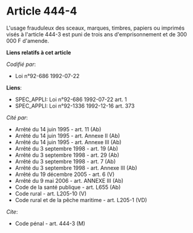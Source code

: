 # Article 444-4

L'usage frauduleux des sceaux, marques, timbres, papiers ou imprimés visés à l'article 444-3 est puni de trois ans
d'emprisonnement et de 300 000 F d'amende.

**Liens relatifs à cet article**

_Codifié par_:

  - Loi n°92-686 1992-07-22

**Liens**:

  - SPEC_APPLI: Loi n°92-686 1992-07-22 art. 1
  - SPEC_APPLI: Loi n°92-1336 1992-12-16 art. 373

_Cité par_:

  - Arrêté du 14 juin 1995 - art. 11 (Ab)
  - Arrêté du 14 juin 1995 - art. Annexe II (Ab)
  - Arrêté du 14 juin 1995 - art. Annexe III (Ab)
  - Arrêté du 3 septembre 1998 - art. 19 (Ab)
  - Arrêté du 3 septembre 1998 - art. 29 (Ab)
  - Arrêté du 3 septembre 1998 - art. 7 (Ab)
  - Arrêté du 3 septembre 1998 - art. Annexe III (Ab)
  - Arrêté du 19 décembre 2005 - art. 6 (V)
  - Arrêté du 9 mai 2006 - art. ANNEXE III (Ab)
  - Code de la santé publique - art. L655 (Ab)
  - Code rural - art. L205-10 (V)
  - Code rural et de la pêche maritime - art. L205-1 (VD)

_Cite_:

  - Code pénal - art. 444-3 (M)
